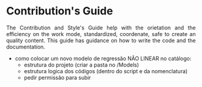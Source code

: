 # Contribution's Guide

<div style = "text-align: justify">

The Contribution and Style's Guide help with the orietation and the efficiency on the work mode, standardized, coordenate, safe to create an quality content. This guide has guidance on how to write the code and the documentation.


 - como colocar um novo modelo de regressão NÃO LINEAR no catálogo:
    - estrutura do projeto (criar a pasta no /Models)
    - estrutura logica dos códigos (dentro do script e da nomenclatura)
    - pedir permissão para subir

</div>    
